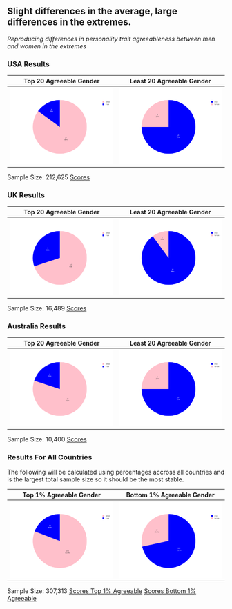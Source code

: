 
## Slight differences in the average, large differences in the extremes. 

*Reproducing differences in personality trait agreeableness between men and women in the extremes*


### USA Results
| Top 20 Agreeable Gender | Least 20 Agreeable Gender |
|--|--|
| ![enter image description here](https://github.com/data-for-humans/personality-rankings/blob/master/charts/charts_USA_DESC.png?raw=true) |  ![enter image description here](https://github.com/data-for-humans/personality-rankings/blob/master/charts/charts_USA_ASC.png?raw=true)|

Sample Size: 212,625
[Scores](https://github.com/data-for-humans/personality-rankings/blob/master/docs/usa_results.md) 

### UK Results
| Top 20 Agreeable Gender | Least 20 Agreeable Gender |
|--|--|
|  ![enter image description here](https://github.com/data-for-humans/personality-rankings/blob/master/charts/charts_UK_DESC.png?raw=true)| ![enter image description here](https://github.com/data-for-humans/personality-rankings/blob/master/charts/charts_UK_ASC.png?raw=true) |
Sample Size: 16,489
[Scores](https://github.com/data-for-humans/personality-rankings/blob/master/docs/uk_results.md) 

### Australia Results
| Top 20 Agreeable Gender | Least 20 Agreeable Gender |
|--|--|
| ![](https://github.com/data-for-humans/personality-rankings/blob/master/charts/charts_Australia_DESC.png?raw=true) |  ![](https://github.com/data-for-humans/personality-rankings/blob/master/charts/charts_Australia_ASC.png?raw=true)|

Sample Size: 10,400
[Scores](https://github.com/data-for-humans/personality-rankings/blob/master/docs/australia_results.md) 

### Results For All Countries
The following will be calculated using percentages accross all countries and is the largest total sample size so it should be the most stable.
 
| Top 1% Agreeable Gender | Bottom 1% Agreeable Gender |
|--|--|
|  ![enter image description here](https://github.com/data-for-humans/personality-rankings/blob/master/charts/charts_all_DESC.png?raw=true)|  ![enter image description here](https://github.com/data-for-humans/personality-rankings/blob/master/charts/charts_all_ASC.png?raw=true)|

Sample Size: 307,313
[Scores Top 1% Agreeable](https://github.com/data-for-humans/personality-rankings/blob/master/docs/top_1_percent_all.md)
[Scores Bottom 1% Agreeable](https://github.com/data-for-humans/personality-rankings/blob/master/docs/bottom_1_percent_all.md)
